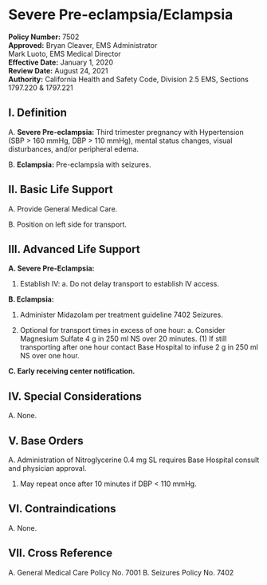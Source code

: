 # Severe Pre-eclampsia/Eclampsia

**Policy Number:** 7502  
**Approved:** Bryan Cleaver, EMS Administrator  
Mark Luoto, EMS Medical Director  
**Effective Date:** January 1, 2020  
**Review Date:** August 24, 2021  
**Authority:** California Health and Safety Code, Division 2.5 EMS, Sections 1797.220 & 1797.221

## I. Definition

A. **Severe Pre-eclampsia:** Third trimester pregnancy with Hypertension (SBP > 160 mmHg, DBP > 110 mmHg), mental status changes, visual disturbances, and/or peripheral edema.

B. **Eclampsia:** Pre-eclampsia with seizures.

## II. Basic Life Support

A. Provide General Medical Care.

B. Position on left side for transport.

## III. Advanced Life Support

**A. Severe Pre-Eclampsia:**

1. Establish IV:
   a. Do not delay transport to establish IV access.

**B. Eclampsia:**

1. Administer Midazolam per treatment guideline 7402 Seizures.

2. Optional for transport times in excess of one hour:
   a. Consider Magnesium Sulfate 4 g in 250 ml NS over 20 minutes.
      (1) If still transporting after one hour contact Base Hospital to infuse 2 g in 250 ml NS over one hour.

**C. Early receiving center notification.**

## IV. Special Considerations

A. None.

## V. Base Orders

A. Administration of Nitroglycerine 0.4 mg SL requires Base Hospital consult and physician approval.
1. May repeat once after 10 minutes if DBP < 110 mmHg.

## VI. Contraindications

A. None.

## VII. Cross Reference

A. General Medical Care Policy No. 7001
B. Seizures Policy No. 7402



